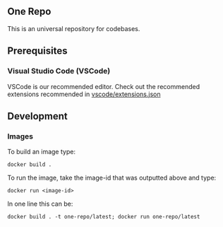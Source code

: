 ## One Repo

This is an universal repository for codebases.

## Prerequisites
### Visual Studio Code (VSCode)
VSCode is our recommended editor. Check out the recommended extensions recommended in [vscode/extensions.json](./vscode/extensions.json)

## Development
### Images
To build an image type:
```
docker build .
```

To run the image, take the image-id that was outputted above and type: 
```
docker run <image-id>
```

In one line this can be:
```
docker build . -t one-repo/latest; docker run one-repo/latest
```
